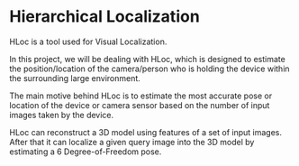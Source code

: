 # Hierarchical Localization


HLoc is a tool used for Visual Localization.

In this project, we will be dealing with HLoc, which is designed to estimate the position/location of the camera/person who is holding the device within the surrounding large environment.

The main motive behind HLoc is to estimate the most accurate pose or location of the device or camera sensor based on the number of input images taken by the device.

HLoc can reconstruct a 3D model using features of a set of input images. After that it can localize a given query image into the 3D model by estimating a 6 Degree-of-Freedom pose.
